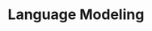 ---
layout: named_collection
collection_name: language-modeling
title: Language Modeling
permalink: /language-modeling/
---